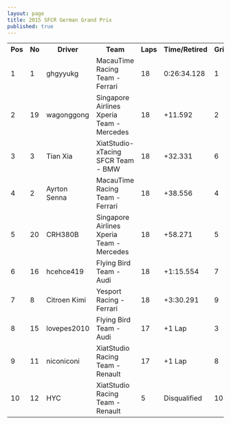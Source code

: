 ```yaml
---
layout: page
title: 2015 SFCR German Grand Prix
published: true
---
```


<font size="2">
<table>
  <tr>
    <th>Pos</th>
    <th>No</th>
    <th>Driver</th>
    <th>Team</th>
    <th>Laps</th>
    <th>Time/Retired</th>
    <th>Grid</th>
  </tr>
  <tr>
    <td>1</td>
    <td>1</td>
    <td>ghgyyukg</td>
    <td>MacauTime Racing Team - Ferrari</td>
    <td>18</td>
    <td>0:26:34.128</td>
    <td>1</td>
  </tr>
  <tr>
    <td>2</td>
    <td>19</td>
    <td>wagonggong</td>
    <td>Singapore Airlines Xperia Team - Mercedes</td>
    <td>18</td>
    <td>+11.592</td>
    <td>2</td>
  </tr>
  <tr>
    <td>3</td>
    <td>3</td>
    <td>Tian Xia</td>
    <td>XiatStudio-xTacing SFCR Team - BMW</td>
    <td>18</td>
    <td>+32.331</td>
    <td>6</td>
  </tr>
  <tr>
    <td>4</td>
    <td>2</td>
    <td>Ayrton Senna</td>
    <td>MacauTime Racing Team - Ferrari</td>
    <td>18</td>
    <td>+38.556</td>
    <td>4</td>
  </tr>
  <tr>
    <td>5</td>
    <td>20</td>
    <td>CRH380B</td>
    <td>Singapore Airlines Xperia Team - Mercedes</td>
    <td>18</td>
    <td>+58.271</td>
    <td>5</td>
  </tr>
  <tr>
    <td>6</td>
    <td>16</td>
    <td>hcehce419</td>
    <td>Flying Bird Team - Audi</td>
    <td>18</td>
    <td>+1:15.554</td>
    <td>7</td>
  </tr>
  <tr>
    <td>7</td>
    <td>8</td>
    <td>Citroen Kimi</td>
    <td>Yesport Racing - Ferrari</td>
    <td>18</td>
    <td>+3:30.291</td>
    <td>9</td>
  </tr>
  <tr>
    <td>8</td>
    <td>15</td>
    <td>lovepes2010</td>
    <td>Flying Bird Team - Audi</td>
    <td>17</td>
    <td>+1 Lap</td>
    <td>3</td>
  </tr>
  <tr>
    <td>9</td>
    <td>11</td>
    <td>niconiconi</td>
    <td>XiatStudio Racing Team - Renault</td>
    <td>17</td>
    <td>+1 Lap</td>
    <td>8</td>
  </tr>
  <tr>
    <td>10</td>
    <td>12</td>
    <td>HYC</td>
    <td>XiatStudio Racing Team - Renault</td>
    <td>5</td>
    <td>Disqualified</td>
    <td>10</td>
  </tr>
</table>
</font>